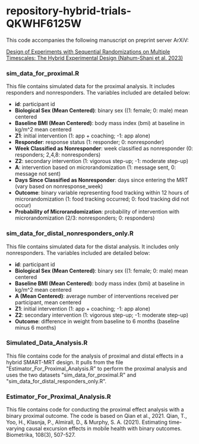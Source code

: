 # repository-hybrid-trials-QKWHF6125W

This code accompanies the following manuscript on preprint server ArXiV:

[Design of Experiments with Sequential Randomizations on Multiple Timescales: The Hybrid Experimental Design (Nahum-Shani et al. 2023)](https://arxiv.org/abs/2302.09046)

### sim_data_for_proximal.R

This file contains simulated data for the proximal analysis. It includes responders and nonresponders. The variables included are detailed below:

- **id**: participant id
- **Biological Sex (Mean Centered)**: binary sex ((1: female; 0: male) mean centered 
- **Baseline BMI (Mean Centered)**: body mass index (bmi) at baseline in kg/m^2 mean centered
- **Z1**: initial intervention (1: app + coaching; -1: app alone)
- **Responder**: response status (1: responder; 0: nonresponder)
- **Week Classified as Nonresponder**: week classified as nonresponder (0: responders; 2,4,8: nonresponders)
- **Z2**: secondary intervention (1: vigorous step-up; -1: moderate step-up)
- **A**: intervention based on microrandomization (1: message sent, 0: message not sent)
- **Days Since Classified as Nonresponder**: days since entering the MRT (vary based on nonresponse_week)
- **Outcome**: binary variable representing food tracking within 12 hours of microrandomization (1: food tracking occurred; 0: food tracking did not occur)
- **Probability of Microrandomization**: probability of intervention with microrandomization (2/3: nonresponders; 0: responders)

### sim_data_for_distal_nonresponders_only.R

This file contains simulated data for the distal analysis. It includes only nonresponders. The variables included are detailed below:

- **id**: participant id
- **Biological Sex (Mean Centered)**: binary sex ((1: female; 0: male) mean centered 
- **Baseline BMI (Mean Centered)**: body mass index (bmi) at baseline in kg/m^2 mean centered
- **A (Mean Centered)**: average number of interventions received per participant, mean centered
- **Z1**: initial intervention (1: app + coaching; -1: app alone)
- **Z2**: secondary intervention (1: vigorous step-up; -1: moderate step-up)
- **Outcome**: difference in weight from baseline to 6 months (baseline minus 6 months)

### Simulated_Data_Analysis.R

This file contains code for the analysis of proximal and distal effects in a hybrid SMART-MRT design. It pulls from the file "Estimator_For_Proximal_Analysis.R" to perform the proximal analysis and uses the two datasets "sim_data_for_proximal.R" and "sim_data_for_distal_responders_only.R".

### Estimator_For_Proximal_Analysis.R

This file contains code for conducting the proximal effect analysis with a binary proximal outcome. The code is based on Qian et al., 2021.
Qian, T., Yoo, H., Klasnja, P., Almirall, D., & Murphy, S. A. (2021). Estimating time-varying causal excursion effects in mobile health with binary outcomes. Biometrika, 108(3), 507-527.


